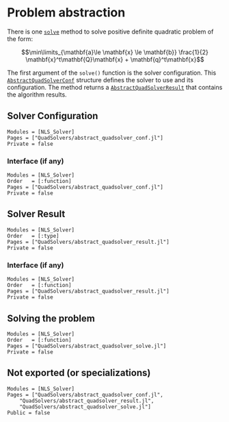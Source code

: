 # Problem abstraction

There is one [`solve`](@ref) method to solve positive definite
quadratic problem of the form:

```math
\min\limits_{\mathbf{a}\le \mathbf{x} \le \mathbf{b}} \frac{1}{2} \mathbf{x}^t\mathbf{Q}\mathbf{x} + \mathbf{q}^t\mathbf{x}
```

The first argument of the `solve()` function is the solver
configuration. This [`AbstractQuadSolverConf`](@ref) structure defines
the solver to use and its configuration. The method returns a
[`AbstractQuadSolverResult`](@ref) that contains the algorithm
results.

## Solver Configuration

```@autodocs
Modules = [NLS_Solver]
Pages = ["QuadSolvers/abstract_quadsolver_conf.jl"]
Private = false
```

### Interface (if any)

```@autodocs
Modules = [NLS_Solver]
Order   = [:function]
Pages = ["QuadSolvers/abstract_quadsolver_conf.jl"]
Private = false
```

## Solver Result

```@autodocs
Modules = [NLS_Solver]
Order   = [:type]
Pages = ["QuadSolvers/abstract_quadsolver_result.jl"]
Private = false
```

### Interface (if any)

```@autodocs
Modules = [NLS_Solver]
Order   = [:function]
Pages = ["QuadSolvers/abstract_quadsolver_result.jl"]
Private = false
```

## Solving the problem

```@autodocs
Modules = [NLS_Solver]
Order   = [:function]
Pages = ["QuadSolvers/abstract_quadsolver_solve.jl"]
Private = false
```

## Not exported (or specializations)

```@autodocs
Modules = [NLS_Solver]
Pages = ["QuadSolvers/abstract_quadsolver_conf.jl",
	"QuadSolvers/abstract_quadsolver_result.jl",
	"QuadSolvers/abstract_quadsolver_solve.jl"]
Public = false
```
